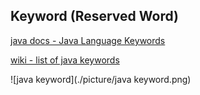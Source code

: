 ## Keyword (Reserved Word)

[java docs - Java Language Keywords](https://docs.oracle.com/javase/tutorial/java/nutsandbolts/_keywords.html)

[wiki - list of java keywords](https://en.wikipedia.org/wiki/List_of_Java_keywords)

![java keyword](./picture/java keyword.png)

